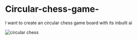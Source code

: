 # Circular-chess-game-
I want to create an circular chess game board with its inbuilt ai 

![circular chess](https://github.com/0nyx-hkr/Circular-chess-game/assets/76675355/a7294633-41ea-49c9-bb98-3cf660970091)

